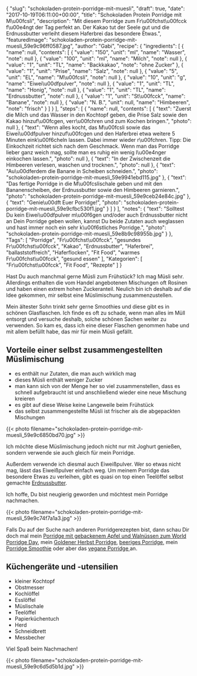 {
    "slug": "schokoladen-protein-porridge-mit-muesli",
    "draft": true,
    "date": "2017-10-19T06:11:00+00:00",
    "title": "Schokoladen Protein Porridge mit M\u00fcsli",
    "description": "Mit diesem Porridge zum Fr\u00fchst\u00fcck f\u00e4ngt der Tag perfekt an. Der Kakao tut der Seele gut und die Erdnussbutter verleiht diesem Haferbrei das besondere Etwas.",
    "featuredImage": "schokoladen-protein-porridge-mit-muesli_59e9c96ff0587.jpg",
    "author": "Gabi",
    "recipe": {
        "ingredients": [
            {
                "name": null,
                "contents": [
                    {
                        "value": "150",
                        "unit": "ml",
                        "name": "Wasser",
                        "note": null
                    },
                    {
                        "value": "100",
                        "unit": "ml",
                        "name": "Milch",
                        "note": null
                    },
                    {
                        "value": "1",
                        "unit": "TL",
                        "name": "Backkakao",
                        "note": "ohne Zucker"
                    },
                    {
                        "value": "1",
                        "unit": "Prise",
                        "name": "Salz",
                        "note": null
                    },
                    {
                        "value": "5",
                        "unit": "EL",
                        "name": "M\u00fcsli",
                        "note": null
                    },
                    {
                        "value": "10",
                        "unit": "g",
                        "name": "Eiwei\u00dfpulver",
                        "note": null
                    },
                    {
                        "value": "1",
                        "unit": "TL",
                        "name": "Honig",
                        "note": null
                    },
                    {
                        "value": "1",
                        "unit": "TL",
                        "name": "Erdnussbutter",
                        "note": null
                    },
                    {
                        "value": "1",
                        "unit": "St\u00fcck",
                        "name": "Banane",
                        "note": null
                    },
                    {
                        "value": "N. B.",
                        "unit": null,
                        "name": "Himbeeren",
                        "note": "frisch"
                    }
                ]
            }
        ],
        "steps": [
            {
                "name": null,
                "contents": [
                    {
                        "text": "Zuerst die Milch und das Wasser in den Kochtopf geben, die Prise Salz sowie den Kakao hinzuf\u00fcgen, verr\u00fchren und zum Kochen bringen.",
                        "photo": null
                    },
                    {
                        "text": "Wenn alles kocht, das M\u00fcsli sowie das Eiwei\u00dfpulver hinzuf\u00fcgen und den Haferbrei etwa weitere 5 Minuten eink\u00f6cheln lassen. Dabei immer wieder r\u00fchren. Tipp: Die Einkochzeit richtet sich nach dem Geschmack. Wenn man das Porridge lieber ganz weich mag, sollte man es ruhig ein wenig l\u00e4nger einkochen lassen.",
                        "photo": null
                    },
                    {
                        "text": "In der Zwischenzeit die Himbeeren verlesen, waschen und trocknen.",
                        "photo": null
                    },
                    {
                        "text": "Au\u00dferdem die Banane in Scheiben schneiden.",
                        "photo": "schokoladen-protein-porridge-mit-muesli_59e9941ebd115.jpg"
                    },
                    {
                        "text": "Das fertige Porridge in die M\u00fcslischale geben und mit den Bananenscheiben, der Erdnussbutter sowie den Himbeeren garnieren.",
                        "photo": "schokoladen-protein-porridge-mit-muesli_59e9ceb24e84c.jpg"
                    },
                    {
                        "text": "Genie\u00dft Euer Porridge!",
                        "photo": "schokoladen-protein-porridge-mit-muesli_59e9cfbc530f1.jpg"
                    }
                ]
            }
        ],
        "notes": {
            "text": "Solltest Du kein Eiwei\u00dfpulver m\u00f6gen und\/oder auch Erdnussbutter nicht an Dein Porridge geben wollen, kannst Du beide Zutaten auch weglassen und hast immer noch ein sehr k\u00f6stliches Porridge.",
            "photo": "schokoladen-protein-porridge-mit-muesli_59e8b9c98955b.jpg"
        }
    },
    "Tags": [
        "Porridge",
        "Fr\u00fchst\u00fcck",
        "gesundes Fr\u00fchst\u00fcck",
        "Kakao",
        "Erdnussbutter",
        "Haferbrei",
        "ballaststoffreich",
        "Haferflocken",
        "Fit Food",
        "warmes Fr\u00fchst\u00fcck",
        "gesund essen"
    ],
    "Kategorien": [
        "Fr\u00fchst\u00fcck",
        "Fit Food",
        "Rezepte"
    ]
}

Hast Du auch manchmal gerne Müsli zum Frühstück? Ich mag Müsli sehr. Allerdings enthalten die vom Handel angebotenen Mischungen oft Rosinen und haben einen extrem hohen Zuckeranteil. Neulich bin ich deshalb auf die Idee gekommen, mir selbst eine Müslimischung zusammenzustellen.

Mein ältester Sohn trinkt sehr gerne Smoothies und diese gibt es in schönen Glasflaschen. Ich finde es oft zu schade, wenn man alles im Müll entsorgt und versuche deshalb, solche schönen Sachen weiter zu verwenden. So kam es, dass ich eine dieser Flaschen genommen habe und mit allem befüllt habe, das mir für mein Müsli gefällt.

## Vorteile einer selbst zusammengestellten Müslimischung

- es enthält nur Zutaten, die man auch wirklich mag
- dieses Müsli enthält weniger Zucker
- man kann sich von der Menge her so viel zusammenstellen, dass es schnell aufgebraucht ist und  anschließend wieder eine neue Mischung kreieren
- es gibt auf diese Weise keine Langeweile beim Frühstück
- das selbst zusammengestellte Müsli ist frischer als die abgepackten Mischungen

{{< photo filename="schokoladen-protein-porridge-mit-muesli_59e9c6850bd70.jpg" >}}

Ich möchte diese Müslimischung jedoch nicht nur mit Joghurt genießen, sondern verwende sie auch gleich für mein Porridge.

Außerdem verwende ich diesmal auch Eiweißpulver. Wer so etwas nicht mag, lässt das Eiweißpulver einfach weg. Um meinem Porridge das besondere Etwas zu verleihen, gibt es quasi on top einen Teelöffel selbst gemachte [Erdnussbutter](https://kochfokus.de/artikel/erdnussbutter-selber-machen/ "Erdnussbutter").

Ich hoffe, Du bist neugierig geworden und möchtest mein Porridge nachmachen.

{{< photo filename="schokoladen-protein-porridge-mit-muesli_59e9c74f7a1a3.jpg" >}}

Falls Du auf der Suche nach anderen Porridgerezepten bist, dann schau Dir doch mal mein [Porridge mit gebackenem Apfel und Walnüssen zum World Porridge Day](https://kochfokus.de/artikel/porridge-mit-gebackenem-apfel-und-walnuessen-zum-world-porridge-day/ "Porridge mit gebackenem Apfel und Walnüssen zum World Porridge Day"), mein [Goldener Herbst Porridge](https://kochfokus.de/artikel/goldener-herbst-porridge/ "Goldener Herbst Porridge"), [beeriges Porridge](https://kochfokus.de/artikel/beeriges-porridge/ "beeriges Porridge"), mein [Porridge Smoothie](https://kochfokus.de/artikel/das-perfekte-fruehstueck-ein-schaelchen-porridge-smoothie/ "Porridge Smoothie") oder aber das [vegane Porridge ](https://kochfokus.de/artikel/veganes-mandel-porridge/ "vegane Porridge ") an.

## Küchengeräte und -utensilien
- kleiner Kochtopf
- Obstmesser
- Kochlöffel
- Esslöffel
- Müslischale
- Teelöffel
- Papierküchentuch
- Herd
- Schneidbrett
- Messbecher

Viel Spaß beim Nachmachen!

{{< photo filename="schokoladen-protein-porridge-mit-muesli_59e9c6d5d5b1d.jpg" >}}